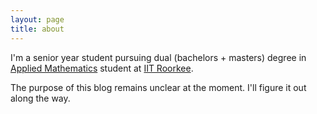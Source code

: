 ```yaml
---
layout: page
title: about
---
```

I'm a senior year student pursuing dual (bachelors + masters) degree in [Applied Mathematics](https://www.iitr.ac.in/departments/MA/pages/index.html) student at [IIT Roorkee](https://iitr.ac.in). 

The purpose of this blog remains unclear at the moment. I'll figure it out along the way.
